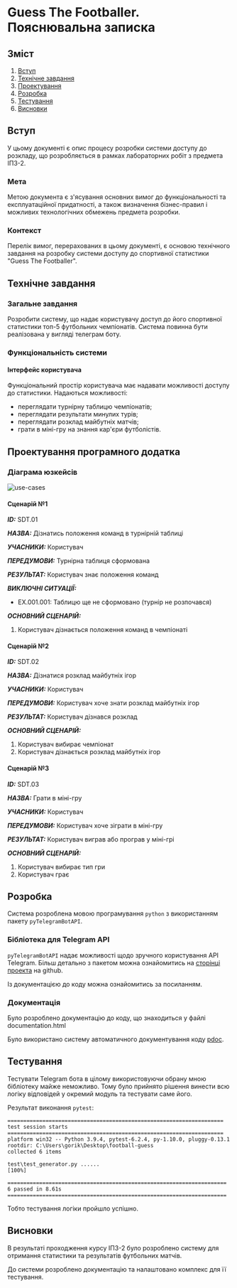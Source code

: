 # Guess The Footballer. Пояснювальна записка

## Зміст
1. [Вступ](#вступ)
2. [Технічне завдання](#технічне-завдання)
4. [Проектування](#проектування-програмного-додатку)
5. [Розробка](#розробка)
6. [Тестування](#тести)
7. [Висновки](#висновки)

## Вступ

У цьому документі є опис процесу розробки системи доступу до розкладу, що розробляється в рамках лабораторних робіт з предмета ІПЗ-2.

### Мета

Метою документа є з'ясування основних вимог до функціональності та експлуатаційної придатності, а також визначення бізнес-правил і можливих технологічних обмежень предмета розробки.

### Контекст

Перелік вимог, перерахованих в цьому документі, є основою технічного завдання на розробку системи доступу до спортивної статистики "Guess The Footballer".

## Технічне завдання

### Загальне завдання
Розробити систему, що надає користувачу доступ до його спортивної статистики топ-5 футбольних чемпіонатів. Система повинна бути реалізована у вигляді телеграм боту.

### Функціональність системи

#### Інтерфейс користувача
Функціональний простір користувача має надавати можливості доступу до статистики. Надаються можливості:
- переглядати турнірну таблицю чемпіонатів;
- переглядати результати минулих турів;
- переглядати розклад майбутніх матчів;
- грати в міні-гру на знання кар'єри футболістів.


## Проектування програмного додатка

### Діаграма юзкейсів

![use-cases](http://www.plantuml.com/plantuml/proxy?cache=no&src=https://raw.githubusercontent.com/gorik333/guess_the_footballer/main/docs/uml/uc_general.puml)


#### Сценарій №1

***ID:*** SDT.01
       
***НАЗВА:*** Дізнатись положення команд в турнірній таблиці

***УЧАСНИКИ:*** Користувач

***ПЕРЕДУМОВИ:*** Турнірна таблиця сформована

***РЕЗУЛЬТАТ:*** Користувач знає положення команд

***ВИКЛЮЧНІ СИТУАЦІЇ:***
 - EХ.001.001: Таблицю ще не сформовано (турнір не розпочався) 

***ОСНОВНИЙ СЦЕНАРІЙ:*** 
1. Користувач дізнається положення команд в чемпіонаті


#### Сценарій №2

***ID:*** SDT.02
       
***НАЗВА:*** Дізнатися розклад майбутніх ігор

***УЧАСНИКИ:*** Користувач

***ПЕРЕДУМОВИ:*** Користувач хоче знати розклад майбутніх ігор

***РЕЗУЛЬТАТ:*** Користувач дізнався розклад

***ОСНОВНИЙ СЦЕНАРІЙ:*** 
1. Користувач вибирає чемпіонат
2. Користувач дізнається розклад майбутніх ігор


#### Сценарій №3

***ID:*** SDT.03
       
***НАЗВА:*** Грати в міні-гру

***УЧАСНИКИ:*** Користувач

***ПЕРЕДУМОВИ:*** Користувач хоче зіграти в міні-гру

***РЕЗУЛЬТАТ:*** Користувач виграв або програв у міні-грі

***ОСНОВНИЙ СЦЕНАРІЙ:*** 
1. Користувач вибирає тип гри
2. Користувач грає


## Розробка

Система розроблена мовою програмування `python` з використанням пакету `pyTelegramBotAPI`.



### Бібліотека для Telegram API

`pyTelegramBotAPI` надає можливості щодо зручного користування API Telegram.
Більш детально з пакетом можна ознайомитись на [сторінці проекта](https://github.com/eternnoir/pyTelegramBotAPI) на github.

Із документацією до коду можна ознайомитись за посиланням.

### Документація

Було розроблено документацію до коду, що знаходиться у файлі documentation.html

Було використано систему автоматичного документування коду [pdoc](https://github.com/pdoc3/pdoc).

## Тестування

Тестувати Telegram бота в цілому використовуючи обрану мною бібліотеку майже неможливо. Тому було прийнято рішення винести всю логіку відповідей у окремий модуль та тестувати саме його. 

Результат виконання `pytest`:
```
==================================================================== test session starts ====================================================================
platform win32 -- Python 3.9.4, pytest-6.2.4, py-1.10.0, pluggy-0.13.1
rootdir: C:\Users\gorik\Desktop\football-guess
collected 6 items                                                                                                                                            

test\test_generator.py ......                                                                                                                          [100%]

===================================================================== 6 passed in 8.61s =====================================================================

```
Тобто тестування логіки пройшло успішно.

## Висновки
В результаті проходження курсу ІПЗ-2 було розроблено систему для отримання статистики та результатів футбольних матчів.

До системи розроблено документацію та налаштовано комплекс для її тестування.

